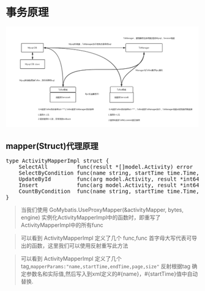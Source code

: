 # 事务原理
![Image text](https://github.com/zhuxiujia/gomybatis.io/raw/master/docs/tx.png)
## mapper(Struct)代理原理
<pre>
type ActivityMapperImpl struct {
	SelectAll         func(result *[]model.Activity) error
	SelectByCondition func(name string, startTime time.Time, endTime time.Time, page int, size int, result *[]model.Activity) error `mapperParams:"name,startTime,endTime,page,size"`
	UpdateById        func(arg model.Activity, result *int64) error
	Insert            func(arg model.Activity, result *int64) error
	CountByCondition  func(name string, startTime time.Time, endTime time.Time, result *int) error                                  `mapperParams:"name,startTime,endTime"`
}
</pre>

> 当我们使用 GoMybatis.UseProxyMapper(&activityMapper, bytes, engine) 实例化ActivityMapperImpl中的函数时，即重写了ActivityMapperImpl中的所有func

> 可以看到 ActivityMapperImpl 定义了几个 func,func 首字母大写代表可导出的函数，这里我们可以使用反射重写此方法

> 可以看到 ActivityMapperImpl 定义了几个 tag,`mapperParams:"name,startTime,endTime,page,size"` 反射根据tag 确定参数名和实际值,然后写入到xml定义的#{name}，#{startTime}值中自动替换.
